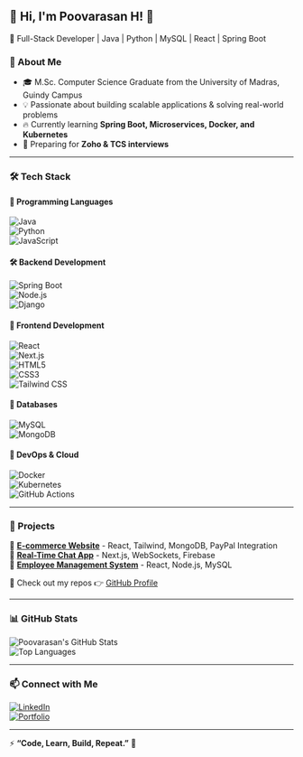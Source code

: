 ## 🌟 Hi, I'm Poovarasan H! 👋  

🚀 Full-Stack Developer | Java | Python | MySQL | React | Spring Boot  

### 📌 About Me  
- 🎓 M.Sc. Computer Science Graduate from the University of Madras, Guindy Campus  
- 💡 Passionate about building scalable applications & solving real-world problems  
- 🔥 Currently learning **Spring Boot, Microservices, Docker, and Kubernetes**  
- 🎯 Preparing for **Zoho & TCS interviews**  

---

### 🛠️ Tech Stack  

#### **🚀 Programming Languages**  
![Java](https://img.shields.io/badge/Java-ED8B00?style=for-the-badge&logo=java&logoColor=white)  
![Python](https://img.shields.io/badge/Python-3776AB?style=for-the-badge&logo=python&logoColor=white)  
![JavaScript](https://img.shields.io/badge/JavaScript-F7DF1E?style=for-the-badge&logo=javascript&logoColor=black)  

#### **🛠️ Backend Development**  
![Spring Boot](https://img.shields.io/badge/Spring_Boot-6DB33F?style=for-the-badge&logo=spring-boot&logoColor=white)  
![Node.js](https://img.shields.io/badge/Node.js-339933?style=for-the-badge&logo=node.js&logoColor=white)  
![Django](https://img.shields.io/badge/Django-092E20?style=for-the-badge&logo=django&logoColor=white)  

#### **🎨 Frontend Development**  
![React](https://img.shields.io/badge/React-20232A?style=for-the-badge&logo=react&logoColor=61DAFB)  
![Next.js](https://img.shields.io/badge/Next.js-000000?style=for-the-badge&logo=nextdotjs&logoColor=white)  
![HTML5](https://img.shields.io/badge/HTML5-E34F26?style=for-the-badge&logo=html5&logoColor=white)  
![CSS3](https://img.shields.io/badge/CSS3-1572B6?style=for-the-badge&logo=css3&logoColor=white)  
![Tailwind CSS](https://img.shields.io/badge/Tailwind_CSS-38B2AC?style=for-the-badge&logo=tailwind-css&logoColor=white)  

#### **💾 Databases**  
![MySQL](https://img.shields.io/badge/MySQL-005C84?style=for-the-badge&logo=mysql&logoColor=white)  
![MongoDB](https://img.shields.io/badge/MongoDB-4EA94B?style=for-the-badge&logo=mongodb&logoColor=white)  

#### **🚀 DevOps & Cloud**  
![Docker](https://img.shields.io/badge/Docker-2496ED?style=for-the-badge&logo=docker&logoColor=white)  
![Kubernetes](https://img.shields.io/badge/Kubernetes-326CE5?style=for-the-badge&logo=kubernetes&logoColor=white)  
![GitHub Actions](https://img.shields.io/badge/GitHub_Actions-2088FF?style=for-the-badge&logo=github-actions&logoColor=white)  

---

### 📌 Projects  
🔹 **[E-commerce Website](https://github.com/yourusername/ecommerce-project)** - React, Tailwind, MongoDB, PayPal Integration  
🔹 **[Real-Time Chat App](https://github.com/yourusername/chat-app)** - Next.js, WebSockets, Firebase  
🔹 **[Employee Management System](https://github.com/yourusername/employee-management)** - React, Node.js, MySQL  

📌 Check out my repos 👉 [GitHub Profile](https://github.com/yourusername)  

---

### 📊 GitHub Stats  
![Poovarasan's GitHub Stats](https://github-readme-stats.vercel.app/api?username=yourusername&show_icons=true&theme=tokyonight)  
![Top Languages](https://github-readme-stats.vercel.app/api/top-langs/?username=yourusername&layout=compact&theme=tokyonight)  

---

### 📫 Connect with Me  
[![LinkedIn](https://img.shields.io/badge/LinkedIn-0A66C2?style=for-the-badge&logo=linkedin&logoColor=white)](https://www.linkedin.com/in/yourlinkedin/)  
[![Portfolio](https://img.shields.io/badge/Portfolio-%2312100E.svg?style=for-the-badge&logo=vercel&logoColor=white)](https://yourportfolio.com/)  

---

⚡ **“Code, Learn, Build, Repeat.”** 🚀  
